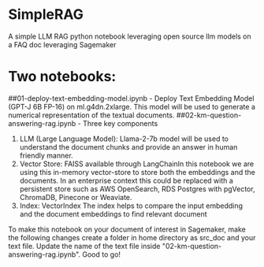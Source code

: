 # SimpleRAG
A simple LLM RAG python notebook leveraging open source llm models on a FAQ doc leveraging Sagemaker
# Two notebooks:
##01-deploy-text-embedding-model.ipynb - Deploy Text Embedding Model (GPT-J 6B FP-16) on ml.g4dn.2xlarge. This model will be used to generate a numerical representation of the textual documents.
##02-km-question-answering-rag.ipynb - Three key components
1. LLM (Large Language Model): Llama-2-7b model will be used to understand the document chunks and provide an answer in human friendly manner.
2. Vector Store: FAISS available through LangChainIn this notebook we are using this in-memory vector-store to store both the embeddings and the documents. In an enterprise context this could be replaced with a persistent store such as AWS OpenSearch, RDS Postgres with pgVector, ChromaDB, Pinecone or Weaviate.
3. Index: VectorIndex The index helps to compare the input embedding and the document embeddings to find relevant document

To make this notebook on your document of interest in Sagemaker, make the following changes
create a folder in home directory as src_doc and your text file. Update the name of the text file inside "02-km-question-answering-rag.ipynb". Good to go!
